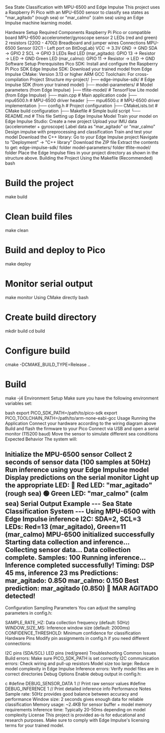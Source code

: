Sea State Classification with MPU-6500 and Edge Impulse
This project uses a Raspberry Pi Pico with an MPU-6500 sensor to classify sea states as "mar_agitado" (rough sea) or "mar_calmo" (calm sea) using an Edge Impulse machine learning model.

Hardware Setup
Required Components
Raspberry Pi Pico or compatible board
MPU-6500 accelerometer/gyroscope sensor
2 LEDs (red and green)
2 resistors (220Ω - 470Ω)
Breadboard and jumper wires
Connections
MPU-6500 Sensor (I2C1 - Left port on BitDogLab)
VCC → 3.3V
GND → GND
SDA → GPIO 2
SCL → GPIO 3
LEDs
Red LED (mar_agitado): GPIO 13 → Resistor → LED → GND
Green LED (mar_calmo): GPIO 11 → Resistor → LED → GND
Software Setup
Prerequisites
Pico SDK: Install and configure the Raspberry Pi Pico SDK
Edge Impulse SDK: Download your trained model from Edge Impulse
CMake: Version 3.13 or higher
ARM GCC Toolchain: For cross-compilation
Project Structure
my-project/
├── edge-impulse-sdk/          # Edge Impulse SDK (from your trained model)
├── model-parameters/          # Model parameters (from Edge Impulse)
├── tflite-model/             # TensorFlow Lite model (from Edge Impulse)
├── main.cpp                  # Main application code
├── mpu6500.h                 # MPU-6500 driver header
├── mpu6500.c                 # MPU-6500 driver implementation
├── config.h                  # Project configuration
├── CMakeLists.txt            # CMake build configuration
├── Makefile                  # Simple build script
└── README.md                 # This file
Setting up Edge Impulse Model
Train your model on Edge Impulse Studio:
Create a new project
Upload your IMU data (accelerometer + gyroscope)
Label data as "mar_agitado" or "mar_calmo"
Design impulse with preprocessing and classification
Train and test your model
Download the C++ library:
Go to your Edge Impulse project
Navigate to "Deployment" → "C++ library"
Download the ZIP file
Extract the contents to get:
edge-impulse-sdk/ folder
model-parameters/ folder
tflite-model/ folder
Place the Edge Impulse files in your project directory as shown in the structure above.
Building the Project
Using the Makefile (Recommended)
bash
# Build the project
make build

# Clean build files
make clean

# Build and deploy to Pico
make deploy

# Monitor serial output
make monitor
Using CMake directly
bash
# Create build directory
mkdir build
cd build

# Configure build
cmake -DCMAKE_BUILD_TYPE=Release ..

# Build
make -j4
Environment Setup
Make sure you have the following environment variables set:

bash
export PICO_SDK_PATH=/path/to/pico-sdk
export PICO_TOOLCHAIN_PATH=/path/to/arm-none-eabi-gcc
Usage
Running the Application
Connect your hardware according to the wiring diagram above
Build and flash the firmware to your Pico
Connect via USB and open a serial monitor (115200 baud)
Move the sensor to simulate different sea conditions
Expected Behavior
The system will:

Initialize the MPU-6500 sensor
Collect 2 seconds of sensor data (100 samples at 50Hz)
Run inference using your Edge Impulse model
Display predictions on the serial monitor
Light up the appropriate LED:
🔴 Red LED: "mar_agitado" (rough sea)
🟢 Green LED: "mar_calmo" (calm sea)
Serial Output Example
--- Sea State Classification System ---
Using MPU-6500 with Edge Impulse inference
I2C: SDA=2, SCL=3
LEDs: Red=13 (mar_agitado), Green=11 (mar_calmo)
MPU-6500 initialized successfully
Starting data collection and inference...
Collecting sensor data...
Data collection complete. Samples: 100
Running inference...
Inference completed successfully!
Timing: DSP 45 ms, inference 23 ms
Predictions:
  mar_agitado: 0.850
  mar_calmo: 0.150
Best prediction: mar_agitado (0.850)
🔴 MAR AGITADO detected!
---
Configuration
Sampling Parameters
You can adjust the sampling parameters in config.h:

SAMPLE_RATE_HZ: Data collection frequency (default: 50Hz)
WINDOW_SIZE_MS: Inference window size (default: 2000ms)
CONFIDENCE_THRESHOLD: Minimum confidence for classification
Hardware Pins
Modify pin assignments in config.h if you need different connections:

I2C pins (SDA/SCL)
LED pins (red/green)
Troubleshooting
Common Issues
Build errors: Make sure PICO_SDK_PATH is set correctly
I2C communication errors: Check wiring and pull-up resistors
Model size too large: Reduce model complexity in Edge Impulse
Inference errors: Verify model files are in correct directories
Debug Options
Enable debug output in config.h:

c
#define DEBUG_SENSOR_DATA 1    // Print raw sensor values
#define DEBUG_INFERENCE 1      // Print detailed inference info
Performance Notes
Sample rate: 50Hz provides good balance between accuracy and performance
Window size: 2 seconds gives enough data for reliable classification
Memory usage: ~2.4KB for sensor buffer + model memory requirements
Inference time: Typically 20-50ms depending on model complexity
License
This project is provided as-is for educational and research purposes. Make sure to comply with Edge Impulse's licensing terms for your trained model.

